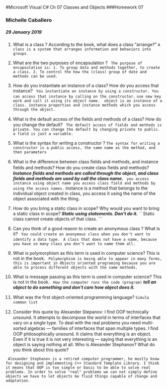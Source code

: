 #Microsoft Visual C# Ch 07  Classes and Objects
###Homework 07

### Michelle Caballero
##### 29 January 2019

1. What is a class ? According to the book, what does a class “arrange?”
``A class is a system that arranges information and behaviors into groups``

2. What are the two purposes of encapsulation ?
`` The purpose of encapsulation is: 1. To group data and methods together, to create
a class. 2. To control the how the (class) group of date and methods can be used.``

3. How do you instantiate an instance of a class? How do you access that instance?
`` You instantiate an instance by using a constructor. You can access that
instance by calling on the constructor.``
`` use new key work and call it using its object name.  object is an instance of
a class. instance properties and instance methods which you access through the
object. ``

4. What is the default access of the ﬁelds and methods of a class? How do you change the default?
`` The default access of fields and methods is private. You can change the default
by changing private to public.``
`` a field is just a variable. ``

5. What is the syntax for writing a constructor ?
`` The syntax for writing a constructor is a public access, the same name as the
method, and then parameters ``

6. What is the diﬀerence between class ﬁelds and methods, and instance ﬁelds and
methods? How do you create class ﬁelds and methods?
***Instance fields and methods are called through the object, and class fields and
methods are used by call the class name.***
`` you access instance using object name you access class field and methods by
using the access names.``
instance is a method that belongs to the individual object created in class, you
access it using the name of the object associated with the thing.

7. How do you bring a static class in scope? Why would you want to bring a
static class in scope?
***Static using statements. Don't do it.***
`` Static class cannot create objects of that class. ```

8. Can you think of a good reason to create an anonymous class ? What is it?
`` You could create an anonymous class when you don't want to identify a data type.``
`` A class that does not have a name, because you have so many class you don't
want to name them all.``

9. What is polymorphism as this term is used in computer science? This is not
in the book.
`` Polymorphism is being able to appear in many forms, this is important in Objects
oriented programing because you are able to process different objects with the
same methods.``

10. What is message passing as this term is used in computer science? This is not in the book.
`` How the computer runs the code (program)``
***tell an object to do something and don't care how object does it.***

11. What was the ﬁrst object-oriented programming language?
``Simula``
``common list``

12. Consider this quote by Alexander Stepanov:
I ﬁnd OOP technically unsound. It attempts to decompose the world in terms of
interfaces that vary on a single type. To deal with the real problems you need
multi-sorted algebras — families of interfaces that span multiple types. I ﬁnd
OOP philosophically unsound. It claims that everything is an object. Even if it
is true it is not very interesting — saying that everything is an object is
saying nothing at all. Who is Alexander Stephanov? What do you think about this quote?

`` Alexander Stephanov is a retired computer programmer, he mostly know for
designing and implementing C++ Standard Template Library. I think it means that
OOP is too simple or basic to be able to solve real problems. In order to solve
"real" problems we can not simply define objects we have to let objects be fluid
things capable of change and adaptation.``
